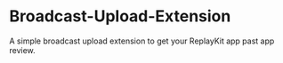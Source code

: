 # Broadcast-Upload-Extension
A simple broadcast upload extension to get your ReplayKit app past app review.
